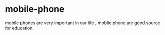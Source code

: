 # mobile-phone
mobile phones are very important in our life , moblie phone are good source for education. 
